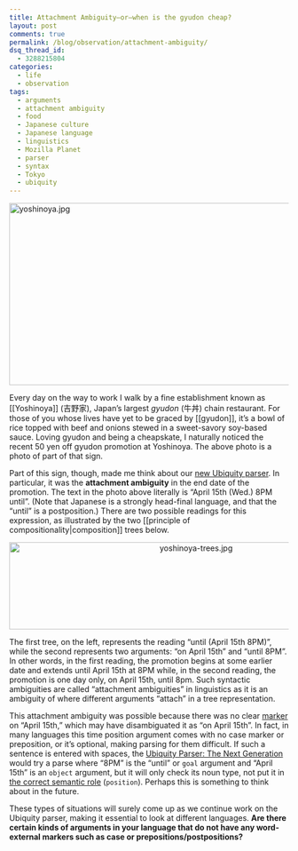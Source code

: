 ```yaml
---
title: Attachment Ambiguity—or—when is the gyudon cheap?
layout: post
comments: true
permalink: /blog/observation/attachment-ambiguity/
dsq_thread_id:
  - 3288215804
categories:
  - life
  - observation
tags:
  - arguments
  - attachment ambiguity
  - food
  - Japanese culture
  - Japanese language
  - linguistics
  - Mozilla Planet
  - parser
  - syntax
  - Tokyo
  - ubiquity
---
```

<img src="http://mitcho.com/blog/wp-content/uploads/2009/04/yoshinoya.jpg" alt="yoshinoya.jpg" border="0" width="650" height="328" />

Every day on the way to work I walk by a fine establishment known as \[[Yoshinoya]\] (吉野家), Japan&#8217;s largest *gyudon* (牛丼) chain restaurant. For those of you whose lives have yet to be graced by [[gyudon]], it&#8217;s a bowl of rice topped with beef and onions stewed in a sweet-savory soy-based sauce. Loving gyudon and being a cheapskate, I naturally noticed the recent 50 yen off gyudon promotion at Yoshinoya. The above photo is a photo of part of that sign.

Part of this sign, though, made me think about our [new Ubiquity parser][1]. In particular, it was the **attachment ambiguity** in the end date of the promotion. The text in the photo above literally is &#8220;April 15th (Wed.) 8PM until&#8221;. (Note that Japanese is a strongly head-final language, and that the &#8220;until&#8221; is a postposition.) There are two possible readings for this expression, as illustrated by the two [[principle of compositionality|composition]] trees below.

<!--more-->

<center>
  <img src="http://mitcho.com/blog/wp-content/uploads/2009/04/yoshinoya-trees.jpg" alt="yoshinoya-trees.jpg" border="0" width="658" height="157" />
</center>

The first tree, on the left, represents the reading &#8220;until (April 15th 8PM)&#8221;, while the second represents two arguments: &#8220;on April 15th&#8221; and &#8220;until 8PM&#8221;. In other words, in the first reading, the promotion begins at some earlier date and extends until April 15th at 8PM while, in the second reading, the promotion is one day only, on April 15th, until 8pm. Such syntactic ambiguities are called &#8220;attachment ambiguities&#8221; in linguistics as it is an ambiguity of where different arguments &#8220;attach&#8221; in a tree representation.

This attachment ambiguity was possible because there was no clear [marker][2] on &#8220;April 15th,&#8221; which may have disambiguated it as &#8220;on April 15th&#8221;. In fact, in many languages this time position argument comes with no case marker or preposition, or it&#8217;s optional, making parsing for them difficult. If such a sentence is entered with spaces, the [Ubiquity Parser: The Next Generation][1] would try a parse where &#8220;8PM&#8221; is the &#8220;until&#8221; or `goal` argument and &#8220;April 15th&#8221; is an `object` argument, but it will only check its noun type, not put it in [the correct semantic role][3] (`position`). Perhaps this is something to think about in the future.

These types of situations will surely come up as we continue work on the Ubiquity parser, making it essential to look at different languages. **Are there certain kinds of arguments in your language that do not have any word-external markers such as case or prepositions/postpositions?**

 [1]: http://mitcho.com/blog/projects/foxkeh-demos-ubiquity-parser-the-next-generation/
 [2]: http://mitcho.com/blog/projects/three-ways-to-argue-over-arguments/
 [3]: http://mitcho.com/blog/projects/rolling-out-the-roles/